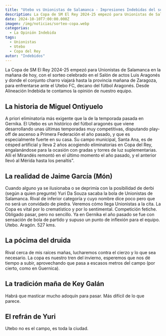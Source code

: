 ```yaml
---
title: "Utebo vs Unionistas de Salamanca - Impresiones Indebidas del sorteo de copa"
description: La Copa de SM El Rey 2024-25 empezó para Unionistas de Salamanca en la mañana de hoy y nosotros te la contamos como siempre. Acompañanos.
date: 2024-10-10T7:00:00.000Z
imagen: /img/noticias/sorteo-copa.webp
categorias:
  - La Opinión Indebida
tags:
  - Unionistas
  - Utebo
  - Copa del Rey
autor: "Indebidos"
---
```


La Copa de SM El Rey 2024-25 empezó para Unionistas de Salamanca en la mañana de hoy, con el sorteo celebrado en el Salón de actos Luis Aragonés y donde el conjunto charro viajará hasta la provincia mañana de Zaragoza, para enfrentarse ante el Utebo FC, decano del fútbol Aragonés. Desde Alineación Indebida te contamos la opinión de nuestro equipo.

## La historia de Miguel Ontiyuelo

A priori eliminatoria más exigente que la de la temporada pasada en Gernika. El Utebo es un histórico del fútbol aragonés que viene desarrollando unas últimas temporadas muy competitivas, disputando play-off de ascenso a Primera Federación el año pasado, y que es especialmente fuerte en su casa. Su campo municipal, Santa Ana, es de césped artificial y lleva 2 años acogiendo eliminatorias en Copa del Rey, engalanándose para la ocasión con gradas y torres de luz suplementarias. Allí el Mirandés remontó en el último momento el año pasado, y el anterior llevó al Mérida hasta los penaltis".

## La realidad de Jaime García (Món)

Cuando alguno ya se ilusionaba o se deprimía con la posibilidad de derbi (según a quien pregunte) Yuri Da Souza sacaba la bola de Unionistas de Salamanca. Rival de inferior categoría y cuyo nombre dice poco pero que no será un convidado de piedra. Veremos cómo llega Unionistas a la cita. La Copa es vital por lo crematístico y por lo sentimental. Competición fetiche. Obligado pasar, pero no sencillo. Ya en Gernika el año pasado se fue con sensación de bola de partido y supuso un punto de inflexión para el equipo. Utebo. Aragón. 527 kms.

## La pócima del druida

Rival cerca de mis raíces mañas, lucharemos contra el cierzo y lo que sea necesario. La copa es nuestro tren del invierno, esperemos que nos dé tiempo a subir, aprovechando que pasa a escasos metros del campo (por cierto, como en Guernica).

## La tradición maña de Key Galán

Habrá que masticar mucho adoquín para pasar. Más difícil de lo que parece.

## El refrán de Yuri

Utebo no es el campo, es toda la ciudad.
